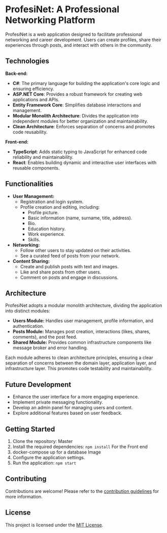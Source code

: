 # ProfesiNet: A Professional Networking Platform


ProfesiNet is a web application designed to facilitate professional networking and career development. Users can create profiles, share their experiences through posts, and interact with others in the community.

## Technologies

**Back-end:**

* **C#**: The primary language for building the application's core logic and ensuring efficiency.
* **ASP.NET Core**: Provides a robust framework for creating web applications and APIs.
* **Entity Framework Core**: Simplifies database interactions and management.
* **Modular Monolith Architecture**: Divides the application into independent modules for better organization and maintainability.
* **Clean Architecture**: Enforces separation of concerns and promotes code reusability.

**Front-end:**

* **TypeScript**: Adds static typing to JavaScript for enhanced code reliability and maintainability.
* **React**: Enables building dynamic and interactive user interfaces with reusable components.

## Functionalities

* **User Management:**
    * Registration and login system.
    * Profile creation and editing, including:
        * Profile picture.
        * Basic information (name, surname, title, address).
        * Bio.
        * Education history.
        * Work experience.
        * Skills.
* **Networking:**
    * Follow other users to stay updated on their activities.
    * See a curated feed of posts from your network.
* **Content Sharing:**
    * Create and publish posts with text and images.
    * Like and share posts from other users.
    * Comment on posts and engage in discussions.

## Architecture

ProfesiNet adopts a modular monolith architecture, dividing the application into distinct modules:

* **Users Module:** Handles user management, profile information, and authentication. 
* **Posts Module:**  Manages post creation, interactions (likes, shares, comments), and the post feed.
* **Shared Module:** Provides common infrastructure components like message broker and error handling.

Each module adheres to clean architecture principles, ensuring a clear separation of concerns between the domain layer, application layer, and infrastructure layer. This promotes code testability and maintainability.

## Future Development

* Enhance the user interface for a more engaging experience.
* Implement private messaging functionality.
* Develop an admin panel for managing users and content.
* Explore additional features based on user feedback.

## Getting Started

1. Clone the repository: Master
2. Install the required dependencies: `npm install` For the Front end
3. docker-compose up for a database Image
4. Configure the application settings.
5. Run the application: `npm start`

## Contributing

Contributions are welcome! Please refer to the [contribution guidelines](CONTRIBUTING.md) for more information.

## License

This project is licensed under the [MIT License](LICENSE).
